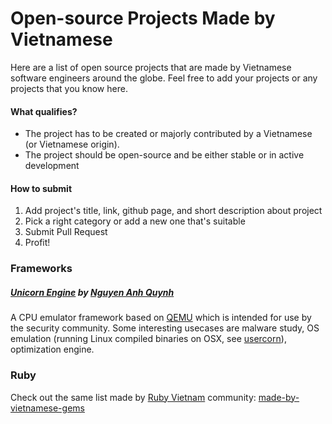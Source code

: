 # Open-source Projects Made by Vietnamese

Here are a list of open source projects that are made by Vietnamese software engineers around the globe. Feel free to add your projects or any projects that you know here.

#### What qualifies?

* The project has to be created or majorly contributed by a Vietnamese (or Vietnamese origin).
* The project should be open-source and be either stable or in active development

#### How to submit

1. Add project's title, link, github page, and short description about project
2. Pick a right category or add a new one that's suitable
3. Submit Pull Request
4. Profit!

### Frameworks 

##### [Unicorn Engine](http://unicorn-engine.org) by [Nguyen Anh Quynh](http://github.com/aquynh)
A CPU emulator framework based on [QEMU](http://qemu.org) which is intended for
use by the security community. Some interesting usecases are malware study, OS
emulation (running Linux compiled binaries on OSX, see [usercorn](
https://github.com/lunixbochs/usercorn)), optimization engine.

### Ruby

Check out the same list made by [Ruby Vietnam](http://ruby.org.vn/) community: [made-by-vietnamese-gems](https://github.com/ruby-vietnam/made-by-vietnamese-gems)
